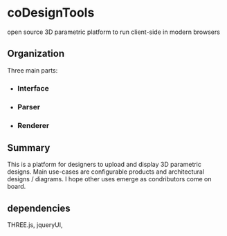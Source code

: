 coDesignTools
=============

open source 3D parametric platform to run client-side in modern browsers  

<h2>Organization</h2>
Three main parts:
<ul>
<li><h3>Interface</h3></li>
<li><h3>Parser</h3></li>
<li><h3>Renderer</h3></li>
</ul>

<h2>Summary</h2> 
This is a platform for designers to upload and display 3D parametric designs. Main use-cases are configurable products and architectural designs / diagrams. I hope other uses emerge as condributors come on board. 



<h2>dependencies</h2> 
THREE.js, jqueryUI, 
